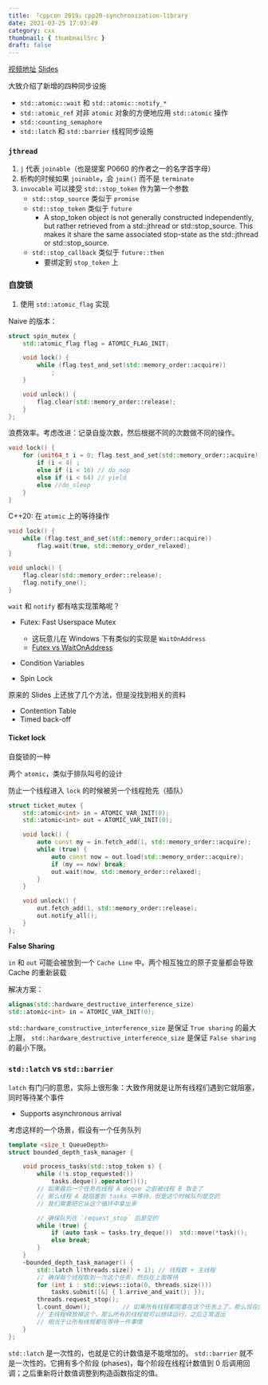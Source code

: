 ```yaml
---
title: 「cppcon 2019」cpp20-synchronization-library
date: 2021-03-25 17:03:49
category: cxx
thumbnail: { thumbnailSrc }
draft: false
---
```


[视频地址](https://www.youtube.com/watch?v=Zcqwb3CWqs4)
[Slides](https://github.com/CppCon/CppCon2019/blob/master/Presentations/cpp20_synchronization_library/cpp20_synchronization_library__r2__bryce_adelstein_lelbach__cppcon_2019.pdf)  

<!-- separate -->

大致介绍了新增的四种同步设施  
- `std::atomic::wait` 和 `std::atomic::notify_*` 
- `std::atomic_ref` 对非 `atomic` 对象的方便地应用 `std::atomic` 操作
- `std::counting_semaphore`
- `std::latch` 和 `std::barrier` 线程同步设施

### `jthread`

1. `j` 代表 `joinable`（也是提案 P0660 的作者之一的名字首字母）
2. 析构的时候如果 `joinable`，会 `join()` 而不是 `terminate`
3. `invocable` 可以接受 `std::stop_token` 作为第一个参数
    - `std::stop_source` 类似于 `promise`
    - `std::stop_token` 类似于 `future`
        - A stop_token object is not generally constructed independently, but rather retrieved from a std::jthread or std::stop_source. This makes it share the same associated stop-state as the std::jthread or std::stop_source.
    - `std::stop_callback` 类似于 `future::then`
        - 要绑定到 `stop_token` 上

### 自旋锁

1. 使用 `std::atomic_flag` 实现

Naive 的版本：

```cpp
struct spin_mutex {
    std::atomic_flag flag = ATOMIC_FLAG_INIT;

    void lock() {
        while (flag.test_and_set(std::memory_order::acquire))
            ;
    }

    void unlock() {
        flag.clear(std::memory_order::release);
    }
};
```

浪费效率。考虑改进：记录自旋次数，然后根据不同的次数做不同的操作。

```cpp
void lock() {
    for (unit64_t i = 0; flag.test_and_set(std::memory_order::acquire); ++i) {
        if (i < 4) ;
        else if (i < 16) // do_nop
        else if (i < 64) // yield
        else //do_sleep
    }
}
```

C++20: 在 `atomic` 上的等待操作

```cpp
void lock() {
    while (flag.test_and_set(std::memory_order::acquire))
        flag.wait(true, std::memory_order_relaxed);
}

void unlock() {
    flag.clear(std::memory_order::release);
    flag.notify_one();
}
```

`wait` 和 `notify` 都有啥实现策略呢？

- Futex: Fast Userspace Mutex
    - 这玩意儿在 Windows 下有类似的实现是 `WaitOnAddress`
    - [Futex vs WaitOnAddress](https://devblogs.microsoft.com/oldnewthing/20170601-00/?p=96265)

- Condition Variables

- Spin Lock

原来的 Slides 上还放了几个方法，但是没找到相关的资料
- Contention Table
- Timed back-off


#### Ticket lock

自旋锁的一种

两个 `atomic`，类似于排队叫号的设计

防止一个线程进入 `lock` 的时候被另一个线程抢先（插队）

```cpp
struct ticket_mutex {
    std::atomic<int> in = ATOMIC_VAR_INIT(0);
    std::atomic<int> out = ATOMIC_VAR_INIT(0);

    void lock() {
        auto const my = in.fetch_add(1, std::memory_order::acquire);
        while (true) {
            auto const now = out.load(std::memory_order::acquire);
            if (my == now) break;
            out.wait(now, std::memory_order::relaxed);
        }
    }

    void unlock() {
        out.fetch_add(1, std::memory_order::release);
        out.notify_all();
    }
};
```

**False Sharing**

`in` 和 `out` 可能会被放到一个 `Cache Line` 中。两个相互独立的原子变量都会导致 Cache 的重新装载

解决方案：
```cpp
alignas(std::hardware_destructive_interference_size)
std::atomic<int> in = ATOMIC_VAR_INIT(0);
```

`std::hardware_constructive_interference_size` 是保证 `True sharing` 的最大上限，
`std::hardware_destructive_interference_size` 是保证 `False sharing` 的最小下限。


### `std::latch` vs `std::barrier`

`latch` 有门闩的意思，实际上很形象：大致作用就是让所有线程们遇到它就阻塞，同时等待某个事件

* Supports asynchronous arrival

考虑这样的一个场景，假设有一个任务队列
```cpp
template <size_t QueueDepth>
struct bounded_depth_task_manager {

    void process_tasks(std::stop_token s) {
        while (!s.stop_requested())
            tasks.deque().operator()();
        // 如果最后一个任务在线程 A deque 之前被线程 B 取走了
        // 那么线程 A 就阻塞到 tasks 中等待，但是这个时候队列是空的
        // 我们需要把它从这个循环中拿出来

        // 确保队列在 `request_stop` 后是空的
        while (true) {
            if (auto task = tasks.try_deque())  std::move(*task)();
            else break;
        }
    }
    ~bounded_depth_task_manager() {
        std::latch l(threads.size() + 1); // 线程数 + 主线程
        // 确保每个线程取到一次这个任务，然后在上面等待
        for (int i : std::views::iota(0, threads.size()))
            tasks.submit([&] { l.arrive_and_wait(); }); 
        threads.request_stop();
        l.count_down();         // 如果所有线程都阻塞在这个任务上了，那么现在的计数值就是 1
        // 主线程释放掉这个，那么所有的线程就可以继续运行，之后正常退出
        // 相当于让所有线程都在等待一件事情
    }
};
```

`std::latch` 是一次性的，也就是它的计数值是不能增加的。
`std::barrier` 就不是一次性的。它拥有多个阶段 (phases)，每个阶段在线程计数值到 0 后调用回调；之后重新将计数值调整到构造函数指定的值。
